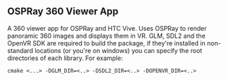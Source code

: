 OSPRay 360 Viewer App
---

A 360 viewer app for OSPRay and HTC Vive. Uses OSPRay to render panoramic 360 images
and displays them in VR. GLM, SDL2 and the OpenVR SDK are required to build the package,
if they're installed in non-standard locations (or you're on windows) you can specify
the root directories of each library. For example:

```
cmake <...> -DGLM_DIR=<..> -DSDL2_DIR=<..> -DOPENVR_DIR=<..>
```

